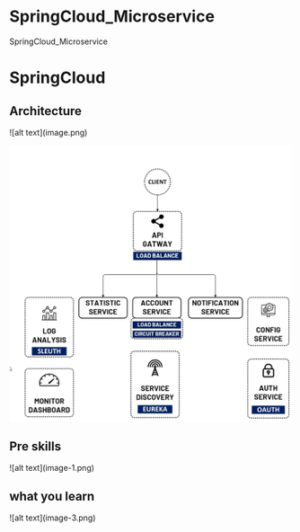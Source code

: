 # SpringCloud_Microservice
SpringCloud_Microservice

<h1>SpringCloud</h1>

<h2>Architecture</h2>
![alt text](image.png)

![alt text](image-2.png)
<h2>Pre skills</h2>
![alt text](image-1.png)

<h2>what you learn</h2>
![alt text](image-3.png)
